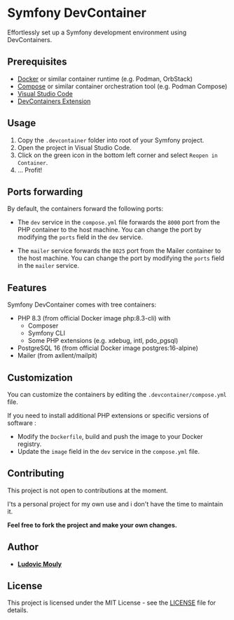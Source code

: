 # Symfony DevContainer

Effortlessly set up a Symfony development environment using DevContainers.

## Prerequisites

- [Docker](https://docs.docker.com/get-docker/) or similar container runtime (e.g. Podman, OrbStack)
- [Compose](https://docs.docker.com/compose/install/) or similar container orchestration tool (e.g. Podman Compose)
- [Visual Studio Code](https://code.visualstudio.com/)
- [DevContainers Extension](https://marketplace.visualstudio.com/items?itemName=ms-vscode-remote.remote-containers)

## Usage

1. Copy the `.devcontainer` folder into root of your Symfony project.
2. Open the project in Visual Studio Code.
3. Click on the green icon in the bottom left corner and select `Reopen in Container`.
4. ... Profit!

## Ports forwarding

By default, the containers forward the following ports:

- The `dev` service in the `compose.yml` file forwards the `8000` port from the PHP container to the host machine. You can change the port by modifying the `ports` field in the `dev` service.

- The `mailer` service forwards the `8025` port from the Mailer container to the host machine. You can change the port by modifying the `ports` field in the `mailer` service.

## Features

Symfony DevContainer comes with tree containers:

- PHP 8.3 (from official Docker image php:8.3-cli) with
  - Composer
  - Symfony CLI
  - Some PHP extensions (e.g. xdebug, intl, pdo_pgsql)
- PostgreSQL 16 (from official Docker image postgres:16-alpine)
- Mailer (from axllent/mailpit)

## Customization

You can customize the containers by editing the `.devcontainer/compose.yml` file.

If you need to install additional PHP extensions or specific versions of software :
- Modify the `Dockerfile`, build and push the image to your Docker registry.
- Update the `image` field in the `dev` service in the `compose.yml` file.

## Contributing

This project is not open to contributions at the moment. 

I'ts a personal project for my own use and i don't have the time to maintain it.

**Feel free to fork the project and make your own changes.**

## Author

- **[Ludovic Mouly](https://github.com/Lud-ly)**

## License

This project is licensed under the MIT License - see the [LICENSE](LICENSE) file for details.